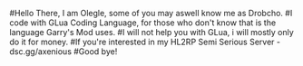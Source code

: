 #Hello There, I am Olegle, some of you may aswell know me as Drobcho.
#I code with GLua Coding Language, for those who don't know that is the language Garry's Mod uses.
#I will not help you with GLua, i will mostly only do it for money.
#If you're interested in my HL2RP Semi Serious Server - dsc.gg/axenious
#Good bye!
